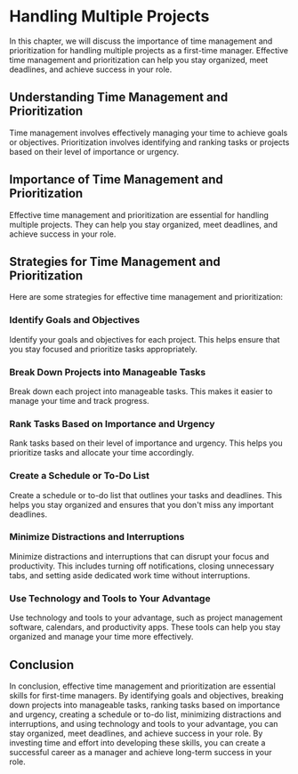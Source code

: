 Handling Multiple Projects
=========================================================================

In this chapter, we will discuss the importance of time management and prioritization for handling multiple projects as a first-time manager. Effective time management and prioritization can help you stay organized, meet deadlines, and achieve success in your role.

Understanding Time Management and Prioritization
------------------------------------------------

Time management involves effectively managing your time to achieve goals or objectives. Prioritization involves identifying and ranking tasks or projects based on their level of importance or urgency.

Importance of Time Management and Prioritization
------------------------------------------------

Effective time management and prioritization are essential for handling multiple projects. They can help you stay organized, meet deadlines, and achieve success in your role.

Strategies for Time Management and Prioritization
-------------------------------------------------

Here are some strategies for effective time management and prioritization:

### Identify Goals and Objectives

Identify your goals and objectives for each project. This helps ensure that you stay focused and prioritize tasks appropriately.

### Break Down Projects into Manageable Tasks

Break down each project into manageable tasks. This makes it easier to manage your time and track progress.

### Rank Tasks Based on Importance and Urgency

Rank tasks based on their level of importance and urgency. This helps you prioritize tasks and allocate your time accordingly.

### Create a Schedule or To-Do List

Create a schedule or to-do list that outlines your tasks and deadlines. This helps you stay organized and ensures that you don't miss any important deadlines.

### Minimize Distractions and Interruptions

Minimize distractions and interruptions that can disrupt your focus and productivity. This includes turning off notifications, closing unnecessary tabs, and setting aside dedicated work time without interruptions.

### Use Technology and Tools to Your Advantage

Use technology and tools to your advantage, such as project management software, calendars, and productivity apps. These tools can help you stay organized and manage your time more effectively.

Conclusion
----------

In conclusion, effective time management and prioritization are essential skills for first-time managers. By identifying goals and objectives, breaking down projects into manageable tasks, ranking tasks based on importance and urgency, creating a schedule or to-do list, minimizing distractions and interruptions, and using technology and tools to your advantage, you can stay organized, meet deadlines, and achieve success in your role. By investing time and effort into developing these skills, you can create a successful career as a manager and achieve long-term success in your role.
